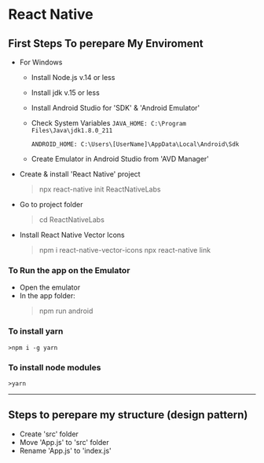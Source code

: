# React Native

## First Steps To perepare My Enviroment

- For Windows

  - Install Node.js v.14 or less
  - Install jdk v.15 or less
  - Install Android Studio for 'SDK' & 'Android Emulator'
  - Check System Variables
    `JAVA_HOME: C:\Program Files\Java\jdk1.8.0_211`

    `ANDROID_HOME: C:\Users\[UserName]\AppData\Local\Android\Sdk`

  - Create Emulator in Android Studio from 'AVD Manager'

- Create & install 'React Native' project
  > npx react-native init ReactNativeLabs
- Go to project folder
  > cd ReactNativeLabs
- Install React Native Vector Icons
  > npm i react-native-vector-icons
  > npx react-native link

### To Run the app on the Emulator

- Open the emulator
- In the app folder:
  > npm run android

### To install yarn

    >npm i -g yarn

### To install node modules

    >yarn

---

## Steps to perepare my structure (design pattern)

- Create 'src' folder
- Move 'App.js' to 'src' folder
- Rename 'App.js' to 'index.js'



